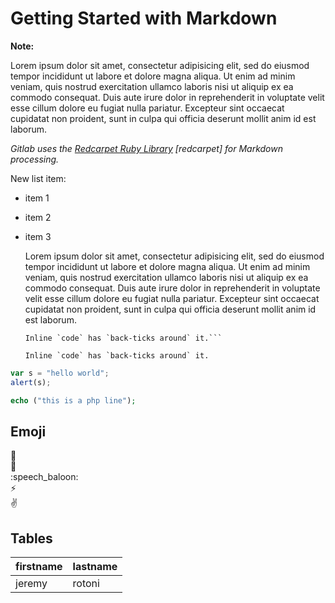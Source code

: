 #	Getting Started with Markdown

**Note:**

Lorem ipsum dolor sit amet, consectetur adipisicing elit, sed do eiusmod
tempor incididunt ut labore et dolore magna aliqua. Ut enim ad minim veniam,
quis nostrud exercitation ullamco laboris nisi ut aliquip ex ea commodo
consequat. Duis aute irure dolor in reprehenderit in voluptate velit esse
cillum dolore eu fugiat nulla pariatur. Excepteur sint occaecat cupidatat non
proident, sunt in culpa qui officia deserunt mollit anim id est laborum.  

_Gitlab uses the [Redcarpet Ruby Library](#) [redcarpet] for Markdown processing._  

New list item:  
- item 1
- item 2
- item 3  

	Lorem ipsum dolor sit amet, consectetur adipisicing elit, sed do eiusmod
	tempor incididunt ut labore et dolore magna aliqua. Ut enim ad minim veniam,
	quis nostrud exercitation ullamco laboris nisi ut aliquip ex ea commodo
	consequat. Duis aute irure dolor in reprehenderit in voluptate velit esse
	cillum dolore eu fugiat nulla pariatur. Excepteur sint occaecat cupidatat non
	proident, sunt in culpa qui officia deserunt mollit anim id est laborum.  

	```no-highlight  
	Inline `code` has `back-ticks around` it.```  

	Inline `code` has `back-ticks around` it.  

```javascript  
var s = "hello world";  
alert(s);
```  

```php
echo ("this is a php line");
```  

## Emoji  

:monkey:  
:star2:  
:speech_baloon:  
:zap:  
:v:    

## Tables  
| firstname| lastname |
|:---------|:---------|
| jeremy   | rotoni   |